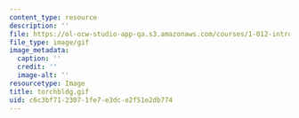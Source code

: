 ```yaml
---
content_type: resource
description: ''
file: https://ol-ocw-studio-app-qa.s3.amazonaws.com/courses/1-012-introduction-to-civil-engineering-design-spring-2002/c6c3bf7123071fe7e3dce2f51e2db774_torchbldg.gif
file_type: image/gif
image_metadata:
  caption: ''
  credit: ''
  image-alt: ''
resourcetype: Image
title: torchbldg.gif
uid: c6c3bf71-2307-1fe7-e3dc-e2f51e2db774
---
```

